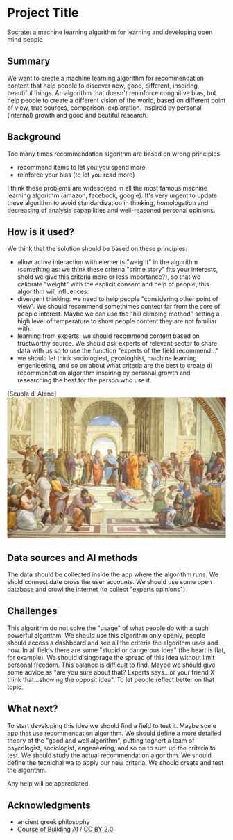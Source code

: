 # Project Title

Socrate: a machine learning algorithm for learning and developing open mind people


## Summary

We want to create a machine learning algorithm for recommendation content that help people to discover new, good, different, inspiring, beautiful things.
An algorithm that doesn't reninforce congnitive bias, but help people to create a different vision of the world, based on different point of view, true sources, comparison, exploration. Inspired by personal (internal) growth and good and beutiful research.


## Background

Too many times recommendation algorithm are based on wrong principles:

* recommend items to let you you spend more
* reinforce your bias (to let you read more)

I think these problems are widespread in all the most famous machine learning algorithm (amazon, facebook, google).
It's very urgent to update these algorithm to avoid standardization in thinking, homologation and decreasing of analysis capapilities and well-reasoned personal opinions.


## How is it used?

We think that the solution should be based on these principles:

* allow active interaction with elements "weight" in the algorithm (something as: we think these criteria "crime story" fits your interests, shold we give this criteria more or less importance?), so that we calibrate "weight" with the esplicit consent and help of people, this algorithm will influences.
* divergent thinking: we need to help people "considering other point of view". We should recommend somethimes contect far from the core of people interest. Maybe we can use the "hill climbing method" setting a high level of temperature to show people content they are not familiar with.
* learning from experts: we should recommend content based on trustworthy source. We should ask experts of relevant sector to share data with us so to use the function "experts of the field recommend..."
* we should let think sociologiest, pycologhist, machine learning engenieering, and so on about what criteria are the best to create di recommendation algorithm inspiring by personal growth and researching the best for the person who use it.


[Scuola di Atene]
<img src="https://github.com/Lorenzo-BetterSocial/learning-machine-learning/blob/main/la-scuola-di-atene-raffaello-sanzio.jpg" width="600">


## Data sources and AI methods
The data should be collected inside the app where the algorithm runs.
We shold connect date cross the user accounts.
We should use some open database and crowl the internet (to collect "experts opinions")


## Challenges

This algorithm do not solve the "usage" of what people do with a such powerful algorithm.
We should use this algorithm only openly, people should access a dashboard and see all the criteria the algorithm uses and how.
In all fields there are some "stupid or dangerous idea" (the heart is flat, for example). We should disingorage the spread of this idea without limit personal freedom. This balance is difficult to find.
Maybe we should give some advice as "are you sure about that? Experts says...or your friend X think that...showing the opposit idea". To let people reflect better on that topic.


## What next?

To start developing this idea we should find a field to test it. Maybe some app that use recommendation algorithm. 
We should define a more detailed theory of the "good and well algorithm", putting toghert a team of psycologist, sociologist, engeneering, and so on to sum up the criteria to test.
We should study the actual recommendation algorithm.
We should define the tecnichal wa to apply our new criteria.
We should create and test the algorithm.

Any help will be appreciated.


## Acknowledgments

* ancient greek philosophy
* [Course of Building AI](https://buildingai.elementsofai.com/) / [CC BY 2.0](https://creativecommons.org/licenses/by/2.0)

